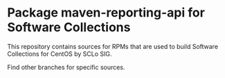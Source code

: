# Package maven-reporting-api for Software Collections

This repository contains sources for RPMs that are used
to build Software Collections for CentOS by SCLo SIG.

Find other branches for specific sources.
